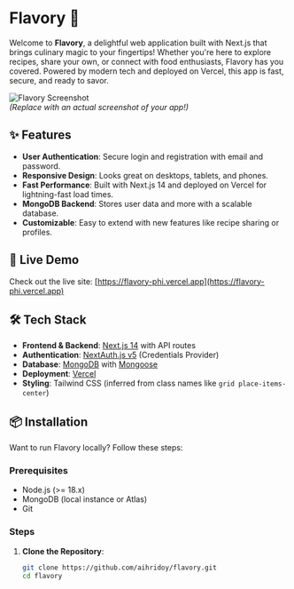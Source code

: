 # Flavory 🍲

Welcome to **Flavory**, a delightful web application built with Next.js that brings culinary magic to your fingertips! Whether you're here to explore recipes, share your own, or connect with food enthusiasts, Flavory has you covered. Powered by modern tech and deployed on Vercel, this app is fast, secure, and ready to savor.

![Flavory Screenshot](
   https://i.ibb.co.com/G4hjbn6b/screencapture-flavory-phi-vercel-app-2025-03-06-02-19-02.png
)  
*(Replace with an actual screenshot of your app!)*

## ✨ Features
- **User Authentication**: Secure login and registration with email and password.
- **Responsive Design**: Looks great on desktops, tablets, and phones.
- **Fast Performance**: Built with Next.js 14 and deployed on Vercel for lightning-fast load times.
- **MongoDB Backend**: Stores user data and more with a scalable database.
- **Customizable**: Easy to extend with new features like recipe sharing or profiles.

## 🚀 Live Demo
Check out the live site: [https://flavory-phi.vercel.app](https://flavory-phi.vercel.app)

## 🛠️ Tech Stack
- **Frontend & Backend**: [Next.js 14](https://nextjs.org/) with API routes
- **Authentication**: [NextAuth.js v5](https://next-auth.js.org/) (Credentials Provider)
- **Database**: [MongoDB](https://www.mongodb.com/) with [Mongoose](https://mongoosejs.com/)
- **Deployment**: [Vercel](https://vercel.com/)
- **Styling**: Tailwind CSS (inferred from class names like `grid place-items-center`)

## 📦 Installation
Want to run Flavory locally? Follow these steps:

### Prerequisites
- Node.js (>= 18.x)
- MongoDB (local instance or Atlas)
- Git

### Steps
1. **Clone the Repository**:
   ```bash
   git clone https://github.com/aihridoy/flavory.git
   cd flavory